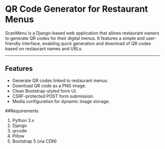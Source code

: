 # QR Code Generator for Restaurant Menus

ScanMenu is a Django-based web application that allows restaurant owners to generate QR codes for their digital menus. It features a simple and user-friendly interface, enabling quick generation and download of QR codes based on restaurant names and URLs.

---

## Features

- Generate QR codes linked to restaurant menus.
- Download QR code as a PNG image.
- Clean Bootstrap-styled form UI.
- CSRF-protected POST form submission.
- Media configuration for dynamic image storage.

 ##Requirements
1. Python 3.x
2. Django
3. qrcode
4. Pillow
5. Bootstrap 5 (via CDN)
